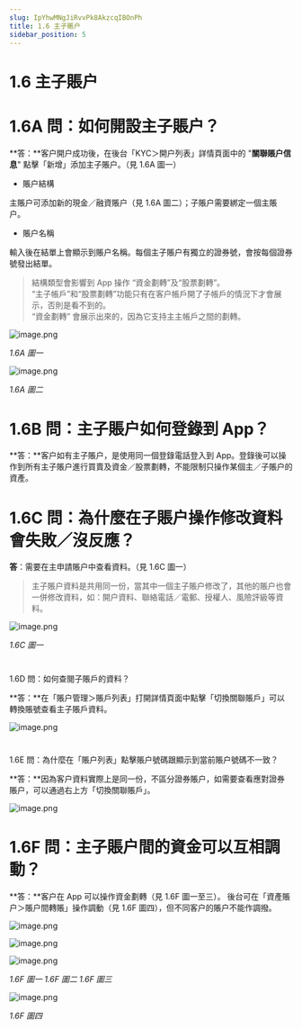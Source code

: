 ```yaml
---
slug: IpYhwMNgJiRvvPk8AkzcqIBOnPh
title: 1.6 主子賬户
sidebar_position: 5
---
```



# 1.6 主子賬户


# 1.6A 問：如何開設主子賬户？


**答：**客户開户成功後，在後台「KYC＞開户列表」詳情頁面中的 "**關聯賬户信息**" 點擊「新增」添加主子賬户。（見 1.6A 圖一）

- 賬户結構

主賬户可添加新的現金／融資賬户（見 1.6A 圖二）；子賬户需要綁定一個主賬户。

- 賬户名稱

輸入後在結單上會顯示到賬户名稱。每個主子賬户有獨立的證券號，會按每個證券號發出結單。

> 結構類型會影響到 App 操作 “資金劃轉”及“股票劃轉”。  
> “主子帳戶”和“股票劃轉”功能只有在客户帳戶開了子帳戶的情況下才會展示，否則是看不到的。  
> “資金劃轉” 會展示出來的，因為它支持主主帳戶之間的劃轉。

![image.png](/assets/0b1af623887a7cf37a4fd6afd4d36eb9.png)


_1.6A 圖一_


![image.png](/assets/9cbccd9fb53c77941f61d13768681fe8.png)


_1.6A 圖二_


# 1.6B 問：主子賬户如何登錄到 App？


**答：**客户如有主子賬户，是使用同一個登錄電話登入到 App。登錄後可以操作到所有主子賬户進行買賣及資金／股票劃轉，不能限制只操作某個主／子賬户的資產。


# 1.6C 問：為什麼在子賬户操作修改資料會失敗／沒反應？


**答**：需要在主申請賬户中查看資料。（見 1.6C 圖一）

> 主子賬户資料是共用同一份，當其中一個主子賬户修改了，其他的賬户也會一併修改資料，如：開户資料、聯絡電話／電郵、授權人、風險評級等資料。

![image.png](/assets/1e917c265b2f0b841c911913ea38aa39.png)


_1.6C 圖一_


# 
1.6D 問：如何查閱子賬戶的資料？


**答：**在「賬户管理＞賬戶列表」打開詳情頁面中點擊「切換關聯賬戶」可以轉換賬號查看主子賬戶資料。


![image.png](/assets/d8e0b4794e7ed5c01838a45b4b2f93b3.png)


# 
1.6E 問：為什麼在「賬户列表」點擊賬户號碼跟顯示到當前賬户號碼不一致？


**答：**因為客户資料實際上是同一份，不區分證券賬户，如需要查看應對證券賬户，可以通過右上方「切換關聯賬戶」。


![image.png](/assets/7ccb20080052cde9781696a14bc77ca7.png)


# 1.6F 問：主子賬户間的資金可以互相調動？


**答：**客户在 App 可以操作資金劃轉（見 1.6F 圖一至三）。
後台可在「資產賬户＞賬户間轉賬」操作調動（見 1.6F 圖四），但不同客户的賬户不能作調撥。


![image.png](/assets/c337c62fc028852cc8ea570bd1f44250.png)


![image.png](/assets/0bf253a05994cffcea03c2779bdcdc2e.png)


![image.png](/assets/b6bb895c42b4d4fb7e6b508d477b8d5c.png)


 _1.6F 圖一                                1.6F 圖二                               1.6F 圖三_


![image.png](/assets/07e11a59e7ed85ccdeb8f15a4a78df55.png)


_1.6F 圖四_

